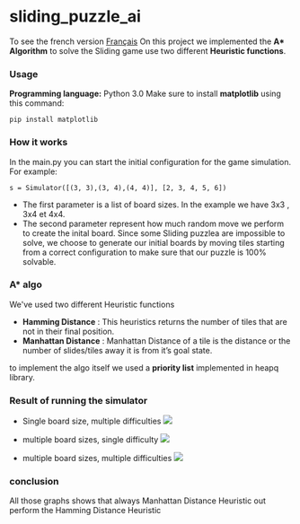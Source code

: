 # sliding_puzzle_ai
To see the french version [Français](README.fr.md)
On this project we implemented the **A\* Algorithm** to solve the Sliding game use two different **Heuristic functions**.
### Usage
**Programming language:** Python 3.0 
Make sure to install **matplotlib** using this command: 
```
pip install matplotlib
```

### How it works
In the main.py you can start the initial configuration for the game simulation.
For example: 
```
s = Simulator([(3, 3),(3, 4),(4, 4)], [2, 3, 4, 5, 6])
```
* The first parameter is a list of board sizes. In the example we have 3x3 , 3x4 et 4x4.
* The second parameter represent how much random move we perform to create the inital board. Since some Sliding puzzlea are impossible to solve, we choose to generate our initial boards by moving tiles starting from  a correct configuration to make sure that our puzzle is 100% solvable.

### A* algo 
We've used two different Heuristic functions 
* **Hamming Distance** :  This heuristics returns the number of tiles that are not in their final position.
* **Manhattan Distance** :  Manhattan Distance of a tile is the distance or the number of slides/tiles away it is from it’s goal state.

to implement the algo itself we used a **priority list** implemented in heapq library.

### Result of running the simulator
* Single board size, multiple difficulties 
![](https://cdn.discordapp.com/attachments/558063744069140484/778044913304207381/unknown.png)

* multiple board sizes, single difficulty 
![](https://cdn.discordapp.com/attachments/558063744069140484/778043781307564032/unknown.png)

* multiple board sizes, multiple difficulties
![](https://media.discordapp.net/attachments/558063744069140484/778051436650823690/unknown.png)

### conclusion
All those graphs shows that always Manhattan Distance Heuristic out perform the Hamming Distance Heuristic

